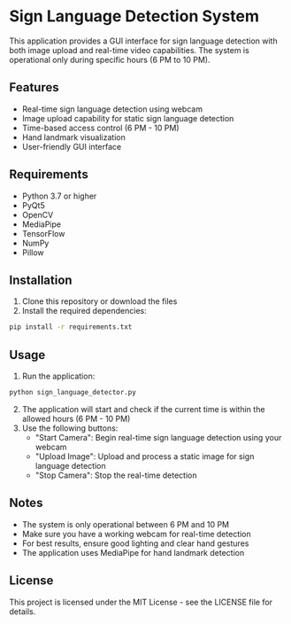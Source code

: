 # Sign Language Detection System

This application provides a GUI interface for sign language detection with both image upload and real-time video capabilities. The system is operational only during specific hours (6 PM to 10 PM).

## Features

- Real-time sign language detection using webcam
- Image upload capability for static sign language detection
- Time-based access control (6 PM - 10 PM)
- Hand landmark visualization
- User-friendly GUI interface

## Requirements

- Python 3.7 or higher
- PyQt5
- OpenCV
- MediaPipe
- TensorFlow
- NumPy
- Pillow

## Installation

1. Clone this repository or download the files
2. Install the required dependencies:
```bash
pip install -r requirements.txt
```

## Usage

1. Run the application:
```bash
python sign_language_detector.py
```

2. The application will start and check if the current time is within the allowed hours (6 PM - 10 PM)
3. Use the following buttons:
   - "Start Camera": Begin real-time sign language detection using your webcam
   - "Upload Image": Upload and process a static image for sign language detection
   - "Stop Camera": Stop the real-time detection

## Notes

- The system is only operational between 6 PM and 10 PM
- Make sure you have a working webcam for real-time detection
- For best results, ensure good lighting and clear hand gestures
- The application uses MediaPipe for hand landmark detection

## License

This project is licensed under the MIT License - see the LICENSE file for details. 